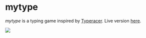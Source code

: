 # mytype

_mytype_ is a typing game inspired by [Typeracer](https://typeracer.com). Live
version [here](https://serene-dawn-01436.herokuapp.com/).

![](https://github.com/jfto23/mytype/blob/master/mytype_pic.png)
